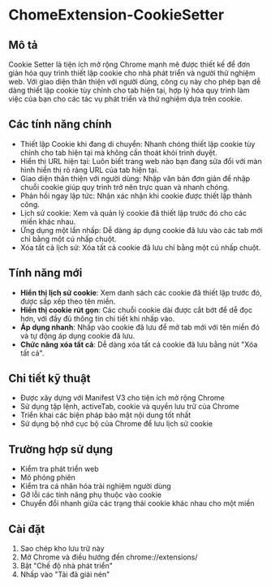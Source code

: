 # ChomeExtension-CookieSetter

## Mô tả
Cookie Setter là tiện ích mở rộng Chrome mạnh mẽ được thiết kế để đơn giản hóa quy trình thiết lập cookie cho nhà phát triển và người thử nghiệm web. Với giao diện thân thiện với người dùng, công cụ này cho phép bạn dễ dàng thiết lập cookie tùy chỉnh cho tab hiện tại, hợp lý hóa quy trình làm việc của bạn cho các tác vụ phát triển và thử nghiệm dựa trên cookie.

## Các tính năng chính

- Thiết lập Cookie khi đang di chuyển: Nhanh chóng thiết lập cookie tùy chỉnh cho tab hiện tại mà không cần thoát khỏi trình duyệt.
- Hiển thị URL hiện tại: Luôn biết trang web nào bạn đang sửa đổi với màn hình hiển thị rõ ràng URL của tab hiện tại.
- Giao diện thân thiện với người dùng: Nhập văn bản đơn giản để nhập chuỗi cookie giúp quy trình trở nên trực quan và nhanh chóng.
- Phản hồi ngay lập tức: Nhận xác nhận khi cookie được thiết lập thành công.
- Lịch sử cookie: Xem và quản lý cookie đã thiết lập trước đó cho các miền khác nhau.
- Ứng dụng một lần nhấp: Dễ dàng áp dụng cookie đã lưu vào các tab mới chỉ bằng một cú nhấp chuột.
- Xóa tất cả lịch sử: Xóa tất cả cookie đã lưu chỉ bằng một cú nhấp chuột.

## Tính năng mới

- **Hiển thị lịch sử cookie**: Xem danh sách các cookie đã thiết lập trước đó, được sắp xếp theo tên miền.
- **Hiển thị cookie rút gọn**: Các chuỗi cookie dài được cắt bớt để dễ đọc hơn, với đầy đủ thông tin chi tiết khi nhấp vào.
- **Áp dụng nhanh**: Nhấp vào cookie đã lưu để mở tab mới với tên miền đó và tự động áp dụng cookie đã lưu.
- **Chức năng xóa tất cả**: Dễ dàng xóa tất cả cookie đã lưu bằng nút "Xóa tất cả".

## Chi tiết kỹ thuật

- Được xây dựng với Manifest V3 cho tiện ích mở rộng Chrome
- Sử dụng tập lệnh, activeTab, cookie và quyền lưu trữ của Chrome
- Triển khai các biện pháp bảo mật nội dung tốt nhất
- Sử dụng bộ nhớ cục bộ của Chrome để lưu lịch sử cookie

## Trường hợp sử dụng

- Kiểm tra phát triển web
- Mô phỏng phiên
- Kiểm tra cá nhân hóa trải nghiệm người dùng
- Gỡ lỗi các tính năng phụ thuộc vào cookie
- Chuyển đổi nhanh giữa các trạng thái cookie khác nhau cho một miền

## Cài đặt

1. Sao chép kho lưu trữ này
2. Mở Chrome và điều hướng đến chrome://extensions/
3. Bật "Chế độ nhà phát triển"
4. Nhấp vào "Tải đã giải nén"
